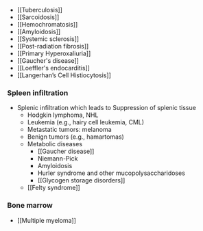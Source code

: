 - [[Tuberculosis]]
- [[Sarcoidosis]]
- [[Hemochromatosis]]
- [[Amyloidosis]]
- [[Systemic sclerosis]] 
- [[Post-radiation fibrosis]]
- [[Primary Hyperoxaliuria]]
- [[Gaucher's disease]]
- [[Loeffler's endocarditis]]
- [[Langerhan’s Cell Histiocytosis]] 
### Spleen infiltration
- Splenic infiltration which leads to Suppression of splenic tissue
    - Hodgkin lymphoma, NHL
    - Leukemia (e.g., hairy cell leukemia, CML)
    - Metastatic tumors: melanoma
    - Benign tumors (e.g., hamartomas)
    - Metabolic diseases
        - [[Gaucher disease]] 
        - Niemann-Pick
        - Amyloidosis
        - Hurler syndrome and other mucopolysaccharidoses
        - [[Glycogen storage disorders]] 
    - [[Felty syndrome]] 

### Bone marrow
- [[Multiple myeloma]] 